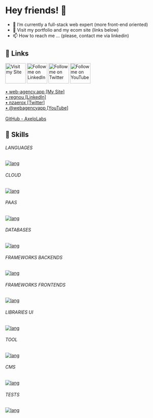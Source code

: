 # Hey friends! 👋

- 🌱 I’m currently a full-stack web expert (more front-end oriented)
- 💞️ Visit my portfolio and my ecom site (links below)
- 📫 How to reach me ... (please, contact me via linkedin)

## 🔗 Links

<img
    width="64"
    alt="Visit my Site"
    src="https://github.com/nzaero/cosmos3-unix-dev-conf/blob/main/__DOC__/1-img/icon/WebAgency.png"
  />
<img
    width="64"
    alt="Follow me on LinkedIn"
    src="https://github.com/nzaero/cosmos3-unix-dev-conf/blob/main/__DOC__/1-img/icon/LinkedIn.png"
  />
<img
    width="64"
    alt="Follow me on Twitter"
    src="https://github.com/nzaero/cosmos3-unix-dev-conf/blob/main/__DOC__/1-img/icon/Twitter.png"
  />
<img
    width="64"
    alt="Follow me on YouTube"
    src="https://github.com/nzaero/cosmos3-unix-dev-conf/blob/main/__DOC__/1-img/icon/Youtube.png"
  />

<!-- &nbsp; -->

<div class='grid'>
<a href="https://www.web-agency.app" title="Visit my Site">
  • web-agency.app [My Site]</a>
  <br/>
<a href="https://www.linkedin.com/in/regnou" title="Follow me on LinkedIn">
  • regnou [LinkedIn]</a>
  <br/>
<a href="https://twitter.com/nzaerox" title="Follow me on Twitter">
  • nzaerox [Twitter]</a>
  <br/>
<a href="https://www.youtube.com/@webagencyapp" title="Follow me on You Tube">
  • @webagencyapp [YouTube]</a>
</div>
<br/>
<a href="https://github.com/AxeloLabs" title="">
GitHub - AxeloLabs</a>
&nbsp;
<br/>

## 🔗 Skills

###### LANGUAGES

[![lang](https://skillicons.dev/icons?perline=10&i=ts,js,html,css,java)](https://skillicons.dev)

###### CLOUD

[![lang](https://skillicons.dev/icons?perline=10&i=gcp,vercel)](https://skillicons.dev)

###### PAAS

[![lang](https://skillicons.dev/icons?perline=10&i=firebase,supabase)](https://skillicons.dev)

###### DATABASES

[![lang](https://skillicons.dev/icons?perline=10&i=postgres,mongodb,sqlite)](https://skillicons.dev)

###### FRAMEWORKS BACKENDS

[![lang](https://skillicons.dev/icons?perline=10&i=nodejs,express,spring,graphql)](https://skillicons.dev)

###### FRAMEWORKS FRONTENDS

[![lang](https://skillicons.dev/icons?perline=10&i=svelte,nextjs,react)](https://skillicons.dev)

###### LIBRARIES UI

[![lang](https://skillicons.dev/icons?perline=10&i=bootstrap,md,svg,lit,materialui,tailwind,sass)](https://skillicons.dev)

###### TOOL

[![lang](https://skillicons.dev/icons?perline=10&i=docker,vite,git,jenkins,githubactions,figma,gitlab,gulp)](https://skillicons.dev)

###### CMS

[![lang](https://skillicons.dev/icons?perline=10&i=wordpress)](https://skillicons.dev)

###### TESTS

[![lang](https://skillicons.dev/icons?perline=10&i=jest)](https://skillicons.dev)
